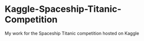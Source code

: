 # Kaggle-Spaceship-Titanic-Competition
My work for the Spaceship Titanic competition hosted on Kaggle
